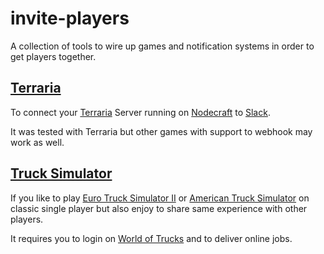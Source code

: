 # invite-players
A collection of tools to wire up games and notification systems in order to get players together.

## [Terraria](terraria)
To connect your [Terraria](https://www.terraria.org/) Server running on 
[Nodecraft](https://nodecraft.com) to [Slack](https://slack.com/intl/en-nl/).

It was tested with Terraria but other games with support to webhook 
may work as well.

## [Truck Simulator](truck-simulator)
If you like to play [Euro Truck Simulator II](https://eurotrucksimulator2.com/)
or [American Truck Simulator](https://americantrucksimulator.com/) on
classic single player but also enjoy to share same experience with other 
players. 

It requires you to login on [World of Trucks](https://www.worldoftrucks.com) 
and to deliver online jobs.

